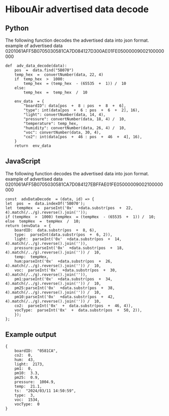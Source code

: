 ﻿# HibouAir advertised data decode
## Python
The following function decodes the advertised data into json format. 
example of advertised data 0201061AFF5B0705030581CA7D084127D300AE01FE05000009002100000000


    def  adv_data_decode(data):
	    pos  =  data.find("5B070")
	    temp_hex  =  convertNumber(data, 22, 4)
	    if  temp_hex  >  1000:
		    temp_hex  = (temp_hex  - (65535  +  1)) /  10
	    else:
		    temp_hex  =  temp_hex  /  10

	    env_data  = {
		    "boardID": data[pos  +  8 : pos  +  8  +  6],
		    "type": int(data[pos  +  6 : pos  +  6  +  2], 16),
		    "light": convertNumber(data, 14, 4),
		    "pressure": convertNumber(data, 18, 4) /  10,
		    "temperature": temp_hex,
		    "humidity": convertNumber(data, 26, 4) /  10,
		    "voc": convertNumber(data, 30, 4),
		    "co2": int(data[pos  +  46 : pos  +  46  +  4], 16),
	    }
	    return  env_data

  



## JavaScript
The following function decodes the advertised data into json format. 
example of advertised data 0201061AFF5B0705030581CA7D084127EBFFAE01FE05000009002100000000

    const  advDataDecode  = (data, id) => {
    let  pos  =  data.indexOf('5B070');
    let  tempHex  =  parseInt('0x'  +data.substr(pos  +  22, 4).match(/../g).reverse().join(''));
    if (tempHex  >  1000) tempHex  = (tempHex  - (65535  +  1)) /  10;
    else  tempHex  =  tempHex  /  10;
    return (envData  = {
	    boardID:  data.substr(pos  +  8, 6),
	    type:  parseInt(data.substr(pos  +  6, 2)),
	    light:  parseInt('0x'  +data.substr(pos  +  14, 4).match(/../g).reverse().join('')),
	    pressure:parseInt('0x'  +data.substr(pos  +  18, 4).match(/../g).reverse().join('')) /  10,
	    temp:  tempHex,
	    hum:parseInt('0x'  +data.substr(pos  +  26, 4).match(/../g).reverse().join('')) /  10,
	    voc:  parseInt('0x'  +data.substr(pos  +  30, 4).match(/../g).reverse().join('')),
	    pm1:parseInt('0x'  +data.substr(pos  +  34, 4).match(/../g).reverse().join('')) /  10,
	    pm25:parseInt('0x'  +data.substr(pos  +  38, 4).match(/../g).reverse().join('')) /  10,
	    pm10:parseInt('0x'  +data.substr(pos  +  42, 4).match(/../g).reverse().join('')) /  10,
	    co2:  parseInt('0x'  +  data.substr(pos  +  46, 4)),
	    vocType:  parseInt('0x'  +  data.substr(pos  +  50, 2)),
	    });
    };


## Example output

    {  
	    boardID:  "0581CA",  
	    co2:  0,  
	    hum:  43,  
	    light:  2173,  
	    pm1:  0,  
	    pm10:  3.3,  
	    pm25:  0.9,  
	    pressure:  1004.9,  
	    temp:  21.1,  
	    ts:  "2024/03/11 14:50:59",  
	    type:  3,  
	    voc:  1534,  
	    vocType:  0  
    }

